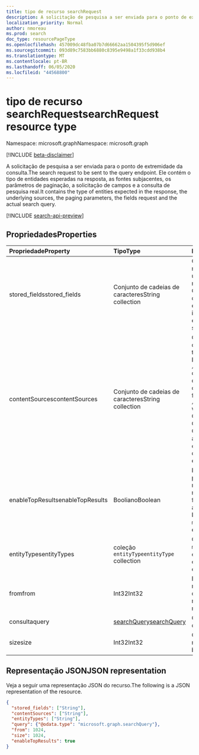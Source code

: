 ```yaml
---
title: tipo de recurso searchRequest
description: A solicitação de pesquisa a ser enviada para o ponto de extremidade da consulta. Ele contém o tipo de entidades esperadas na resposta, as fontes subjacentes, os parâmetros de paginação, a solicitação de campos e a consulta de pesquisa real.
localization_priority: Normal
author: nmoreau
ms.prod: search
doc_type: resourcePageType
ms.openlocfilehash: 457009dc48fba07b7d66662aa1504395f5d906ef
ms.sourcegitcommit: 093d89c7583bb6880c8395e9498a1f33cdd938b4
ms.translationtype: MT
ms.contentlocale: pt-BR
ms.lasthandoff: 06/05/2020
ms.locfileid: "44568800"
---
```

# <a name="searchrequest-resource-type"></a><span data-ttu-id="b96d8-104">tipo de recurso searchRequest</span><span class="sxs-lookup"><span data-stu-id="b96d8-104">searchRequest resource type</span></span>

<span data-ttu-id="b96d8-105">Namespace: microsoft.graph</span><span class="sxs-lookup"><span data-stu-id="b96d8-105">Namespace: microsoft.graph</span></span>

[!INCLUDE [beta-disclaimer](../../includes/beta-disclaimer.md)]

<span data-ttu-id="b96d8-106">A solicitação de pesquisa a ser enviada para o ponto de extremidade da consulta.</span><span class="sxs-lookup"><span data-stu-id="b96d8-106">The search request to be sent to the query endpoint.</span></span> <span data-ttu-id="b96d8-107">Ele contém o tipo de entidades esperadas na resposta, as fontes subjacentes, os parâmetros de paginação, a solicitação de campos e a consulta de pesquisa real.</span><span class="sxs-lookup"><span data-stu-id="b96d8-107">It contains the type of entities expected in the response, the underlying sources, the paging parameters, the fields request and the actual search query.</span></span>

[!INCLUDE [search-api-preview](../../includes/search-api-preview-signup.md)]

## <a name="properties"></a><span data-ttu-id="b96d8-108">Propriedades</span><span class="sxs-lookup"><span data-stu-id="b96d8-108">Properties</span></span>

| <span data-ttu-id="b96d8-109">Propriedade</span><span class="sxs-lookup"><span data-stu-id="b96d8-109">Property</span></span>     | <span data-ttu-id="b96d8-110">Tipo</span><span class="sxs-lookup"><span data-stu-id="b96d8-110">Type</span></span>        | <span data-ttu-id="b96d8-111">Descrição</span><span class="sxs-lookup"><span data-stu-id="b96d8-111">Description</span></span> |
|:-------------|:------------|:------------|
|<span data-ttu-id="b96d8-112">stored_fields</span><span class="sxs-lookup"><span data-stu-id="b96d8-112">stored_fields</span></span>|<span data-ttu-id="b96d8-113">Conjunto de cadeias de caracteres</span><span class="sxs-lookup"><span data-stu-id="b96d8-113">String collection</span></span> |<span data-ttu-id="b96d8-114">Contém os campos a serem retornados para earch _so objeto urces.</span><span class="sxs-lookup"><span data-stu-id="b96d8-114">Contains the fields to be returned for earch _so urces object.</span></span> <span data-ttu-id="b96d8-115">Observação isso só é aplicável quando entityType = `externalItem` é especificado na resposta.</span><span class="sxs-lookup"><span data-stu-id="b96d8-115">Note this is only applicable when entityType=`externalItem` is specified in the response.</span></span>|
|<span data-ttu-id="b96d8-116">contentSources</span><span class="sxs-lookup"><span data-stu-id="b96d8-116">contentSources</span></span>|<span data-ttu-id="b96d8-117">Conjunto de cadeias de caracteres</span><span class="sxs-lookup"><span data-stu-id="b96d8-117">String collection</span></span>|<span data-ttu-id="b96d8-118">Contém a conexão a ser direcionada.</span><span class="sxs-lookup"><span data-stu-id="b96d8-118">Contains the connection to be targeted.</span></span> <br><span data-ttu-id="b96d8-119">Respeite o seguinte formato: `/external/connections/connectionid` onde `connectionid` é a ConnectionID definida na administração de conectores</span><span class="sxs-lookup"><span data-stu-id="b96d8-119">Respect the following format : `/external/connections/connectionid` where `connectionid` is the ConnectionId been defined in the Connectors Administration</span></span> <br> <span data-ttu-id="b96d8-120">Observação contentSource só é aplicável quando entityType = `externalItem` .</span><span class="sxs-lookup"><span data-stu-id="b96d8-120">Note contentSource is only applicable when entityType=`externalItem`.</span></span> |
|<span data-ttu-id="b96d8-121">enableTopResults</span><span class="sxs-lookup"><span data-stu-id="b96d8-121">enableTopResults</span></span>|<span data-ttu-id="b96d8-122">Booliano</span><span class="sxs-lookup"><span data-stu-id="b96d8-122">Boolean</span></span>|<span data-ttu-id="b96d8-123">Isso dispara a classificação híbrida para mensagens: as primeiras 3 mensagens são as mais relevantes</span><span class="sxs-lookup"><span data-stu-id="b96d8-123">This triggers hybrid sort for messages : the first 3 messages are the most relevant</span></span><br> <span data-ttu-id="b96d8-124">Isso só se aplica a entityType = `message` .</span><span class="sxs-lookup"><span data-stu-id="b96d8-124">This is only applicable for entityType=`message`.</span></span>|
|<span data-ttu-id="b96d8-125">entityTypes</span><span class="sxs-lookup"><span data-stu-id="b96d8-125">entityTypes</span></span>|<span data-ttu-id="b96d8-126">coleção `entityType`</span><span class="sxs-lookup"><span data-stu-id="b96d8-126">`entityType` collection</span></span>| <span data-ttu-id="b96d8-127">Os valores possíveis são: `event`, `message`, `driveItem`, `externalItem`.</span><span class="sxs-lookup"><span data-stu-id="b96d8-127">Possible values are: `event`, `message`, `driveItem`, `externalItem`.</span></span>|
|<span data-ttu-id="b96d8-128">from</span><span class="sxs-lookup"><span data-stu-id="b96d8-128">from</span></span>|<span data-ttu-id="b96d8-129">Int32</span><span class="sxs-lookup"><span data-stu-id="b96d8-129">Int32</span></span>|<span data-ttu-id="b96d8-130">Especifica o deslocamento dos resultados da pesquisa.</span><span class="sxs-lookup"><span data-stu-id="b96d8-130">Specifies the offset for the search results.</span></span> <span data-ttu-id="b96d8-131">Offset 0 retorna o primeiro resultado.</span><span class="sxs-lookup"><span data-stu-id="b96d8-131">Offset 0 returns the very first result.</span></span>|
|<span data-ttu-id="b96d8-132">consulta</span><span class="sxs-lookup"><span data-stu-id="b96d8-132">query</span></span>|[<span data-ttu-id="b96d8-133">searchQuery</span><span class="sxs-lookup"><span data-stu-id="b96d8-133">searchQuery</span></span>](searchquery.md)|<span data-ttu-id="b96d8-134">Contém os termos da consulta.</span><span class="sxs-lookup"><span data-stu-id="b96d8-134">Contains the query terms.</span></span>|
|<span data-ttu-id="b96d8-135">size</span><span class="sxs-lookup"><span data-stu-id="b96d8-135">size</span></span>|<span data-ttu-id="b96d8-136">Int32</span><span class="sxs-lookup"><span data-stu-id="b96d8-136">Int32</span></span>|<span data-ttu-id="b96d8-137">O tamanho da página a ser recuperada.</span><span class="sxs-lookup"><span data-stu-id="b96d8-137">The size of the page to be retrieved.</span></span>|

## <a name="json-representation"></a><span data-ttu-id="b96d8-138">Representação JSON</span><span class="sxs-lookup"><span data-stu-id="b96d8-138">JSON representation</span></span>

<span data-ttu-id="b96d8-139">Veja a seguir uma representação JSON do recurso.</span><span class="sxs-lookup"><span data-stu-id="b96d8-139">The following is a JSON representation of the resource.</span></span>

<!-- {
  "blockType": "resource",
  "optionalProperties": [

  ],
  "@odata.type": "microsoft.graph.searchRequest",
  "baseType": null
}-->

```json
{
  "stored_fields": ["String"],
  "contentSources": ["String"],
  "entityTypes": ["String"],
  "query": {"@odata.type": "microsoft.graph.searchQuery"},
  "from": 1024,
  "size": 1024,
  "enableTopResults": true
}
```

<!-- uuid: 16cd6b66-4b1a-43a1-adaf-3a886856ed98
2019-02-04 14:57:30 UTC -->
<!-- {
  "type": "#page.annotation",
  "description": "searchRequest resource",
  "keywords": "",
  "section": "documentation",
  "tocPath": ""
}-->
